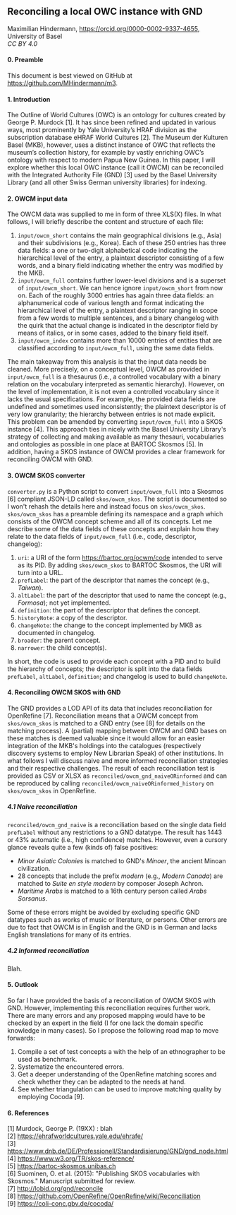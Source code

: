 ## Reconciling a local OWC instance with GND
Maximilian Hindermann, https://orcid.org/0000-0002-9337-4655, University of Basel  
_CC BY 4.0_

#### 0. Preamble

This document is best viewed on GitHub at https://github.com/MHindermann/m3. 

#### 1. Introduction

The Outline of World Cultures (OWC) is an ontology for cultures created by George P. Murdock [1]. It has since been refined and updated in various ways, most prominently by Yale University’s HRAF division as the subscription database eHRAF World Cultures [2]. The Museum der Kulturen Basel (MKB), however, uses a distinct instance of OWC that reflects the museum’s collection history, for example by vastly enriching OWC’s ontology with respect to modern Papua New Guinea. In this paper, I will explore whether this local OWC instance (call it OWCM) can be reconciled with the Integrated Authority File (GND) [3] used by the Basel University Library (and all other Swiss German university libraries) for indexing. 

#### 2. OWCM input data
The OWCM data was supplied to me in form of three XLS(X) files. In what follows, I will briefly describe the content and structure of each file:

1. `input/owcm_short` contains the main geographical divisions (e.g., Asia) and their subdivisions (e.g., Korea). Each of these 250 entries has three data fields: a one or two-digit alphabetical code indicating the hierarchical level of the entry, a plaintext descriptor consisting of a few words, and a binary field indicating whether the entry was modified by the MKB.
2. `input/owcm_full` contains further lower-level divisions and is a superset of `input/owcm_short`. We can hence ignore `input/owcm_short` from now on. Each of the roughly 3000 entries has again three data fields: an alphanumerical code of various length and format indicating the hierarchical level of the entry, a plaintext descriptor ranging in scope from a few words to multiple sentences, and a binary changelog with the quirk that the actual change is indicated in the descriptor field by means of italics, or in some cases, added to the binary field itself.
3. `input/owcm_index` contains more than 10000 entries of entities that are classified according to `input/owcm_full`, using the same data fields. 

The main takeaway from this analysis is that the input data needs be cleaned. More precisely, on a conceptual level, OWCM as provided in `input/owcm_full` is a thesaurus (i.e., a controlled vocabulary with a binary relation on the vocabulary interpreted as semantic hierarchy). However, on the level of implementation, it is not even a controlled vocabulary since it lacks the usual specifications. For example, the provided data fields are undefined and sometimes used inconsistently; the plaintext descriptor is of very low granularity; the hierarchy between entries is not made explicit. This problem can be amended by converting `input/owcm_full` into a SKOS instance [4]. This approach ties in nicely with the Basel University Library's strategy of collecting and making available as many thesauri, vocabularies and ontologies as possible in one place at BARTOC Skosmos [5]. In addition, having a SKOS instance of OWCM provides a clear framework for reconciling OWCM with GND.

#### 3. OWCM SKOS converter

`converter.py` is a Python script to convert `input/owcm_full` into  a Skosmos [6] compliant JSON-LD called `skos/owcm_skos`. The script is documented so I won't rehash the details here and instead focus on `skos/owcm_skos`. `skos/owcm_skos` has a preamble defining its namespace and a graph which consists of the OWCM concept scheme and all of its concepts. Let me describe some of the data fields of these concepts and explain how they relate to the data fields of `input/owcm_full` (i.e., code, descriptor, changelog):

1. `uri`: a URI of the form https://bartoc.org/ocwm/code intended to serve as its PID. By adding `skos/owcm_skos` to BARTOC Skosmos, the URI will turn into a URL.
2. `prefLabel`: the part of the descriptor that names the concept (e.g., _Taiwan_).
3. `altLabel`: the part of the descriptor that used to name the concept (e.g., _Formosa_); not yet implemented.
4. `definition`: the part of the descriptor that defines the concept.
5. `historyNote`: a copy of the descriptor. 
6. `changeNote`: the change to the concept implemented by MKB as documented in changelog.
7. `broader`: the parent concept.
8. `narrower`: the child concept(s). 

In short, the code is used to provide each concept with a PID and to build the hierarchy of concepts; the descriptor is split into the data fields `prefLabel`, `altLabel`, `definition`; and changelog is used to build `changeNote`.

#### 4. Reconciling OWCM SKOS with GND

The GND provides a LOD API of its data that includes reconciliation for OpenRefine [7]. Reconciliation means that a OWCM concept from `skos/owcm_skos` is matched to a GND entry (see [8] for details on the matching process). A (partial) mapping between OWCM and GND bases on these matches is deemed valuable since it would allow for an easier integration of the MKB's holdings into the catalogues (respectively discovery systems to employ New Librarian Speak) of other institutions. In what follows I will discuss naive and more informed reconciliation strategies and their respective challenges. The result of each reconciliation test is provided as CSV or XLSX as `reconciled/owcm_gnd_naiveORinformed` and can be reproduced by calling `reconciled/owcm_naiveORinformed_history` on `skos/owcm_skos` in OpenRefine. 

##### 4.1 Naive reconciliation

`reconciled/owcm_gnd_naive` is a reconciliation based on the single data field `prefLabel` without any restrictions to a GND datatype. The result has 1443 or 43% automatic (i.e., high confidence) matches. However, even a cursory glance reveals quite a few (kinds of) false positives:

- _Minor Asiatic Colonies_ is matched to GND's _Minoer_, the ancient Minoan civilization.
- 28 concepts that include the prefix _modern_ (e.g., _Modern Canada_) are matched to _Suite en style modern_ by composer Joseph Achron.
-  _Maritime Arabs_ is matched to a 16th century person called _Arabs Sorsanus_.

 Some of these errors might be avoided by excluding specific GND datatypes such as works of music or literature, or persons. Other errors are due to fact that OWCM is in English and the GND is in German and lacks English translations for many of its entries.
 
##### 4.2 Informed reconciliation

Blah.

#### 5. Outlook

So far I have provided the basis of a reconciliation of OWCM SKOS with GND. However, implementing this reconciliation requires further work. There are many errors and any proposed mapping would have to be checked by an expert in the field (I for one lack the domain specific knowledge in many cases). So I propose the following road map to move forwards: 

1. Compile a set of test concepts a with the help of an ethnographer to be used as benchmark.
2. Systematize the encountered errors.
3. Get a deeper understanding of the OpenRefine matching scores and check whether they can be adapted to the needs at hand.
4. See whether triangulation can be used to improve matching quality by employing Cocoda [9].


#### 6. References  
[1] Murdock, George P. (19XX)  : blah  
[2] https://ehrafworldcultures.yale.edu/ehrafe/   
[3] https://www.dnb.de/DE/Professionell/Standardisierung/GND/gnd_node.html  
[4] https://www.w3.org/TR/skos-reference/  
[5] https://bartoc-skosmos.unibas.ch   
[6] Suominen, O. et al. (2015): "Publishing SKOS vocabularies with Skosmos." Manuscript submitted for review.  
[7] http://lobid.org/gnd/reconcile  
[8] https://github.com/OpenRefine/OpenRefine/wiki/Reconciliation  
[9] https://coli-conc.gbv.de/cocoda/  

